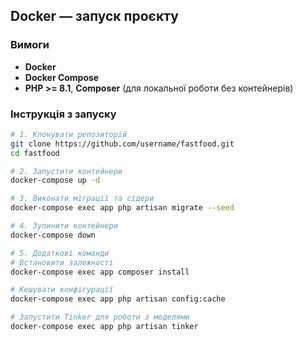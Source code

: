 ## Docker — запуск проєкту

### Вимоги
- **Docker**  
- **Docker Compose**  
- **PHP >= 8.1**, **Composer** (для локальної роботи без контейнерів)  

### Інструкція з запуску
```bash
# 1. Клонувати репозиторій
git clone https://github.com/username/fastfood.git
cd fastfood

# 2. Запустити контейнери
docker-compose up -d

# 3. Виконати міграції та сідери
docker-compose exec app php artisan migrate --seed

# 4. Зупинити контейнери
docker-compose down

# 5. Додаткові команди
# Встановити залежності
docker-compose exec app composer install

# Кешувати конфігурації
docker-compose exec app php artisan config:cache

# Запустити Tinker для роботи з моделями
docker-compose exec app php artisan tinker
